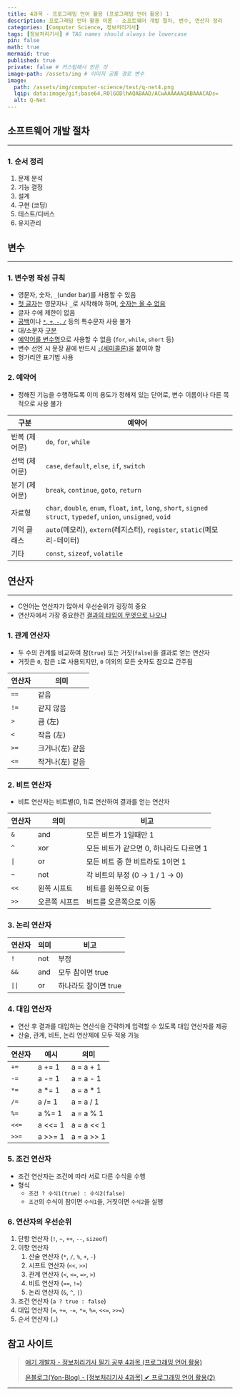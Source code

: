 ```yaml
---
title: 4과목 - 프로그래밍 언어 활용 (프로그래밍 언어 활용) 1
description: 프로그래밍 언어 활용 이론 - 소프트웨어 개발 절차, 변수, 연산자 정리
categories: [Computer Science, 정보처리기사]
tags: [정보처리기사] # TAG names should always be lowercase
pin: false
math: true
mermaid: true
published: true
private: false # 커스텀해서 만든 것
image-path: /assets/img # 이미지 공통 경로 변수
image:
  path: /assets/img/computer-science/test/q-net4.png
  lqip: data:image/gif;base64,R0lGODlhAQABAAD/ACwAAAAAAQABAAACADs=
  alt: Q-Net
---
```


## 소프트웨어 개발 절차

---

### 1. 순서 정리

1. 문제 분석
2. 기능 결정
3. 설계
4. 구현 (코딩)
5. 테스트/디버스
6. 유지관리

## 변수

---

### 1. 변수명 작성 규칙

- 영문자, 숫자, `_`(under bar)를 사용할 수 있음
- <ins>첫 글자</ins>는 영문자나 `_`로 시작해야 하며, <ins class="red thin">숫자는 올 수 없음</ins>
- 글자 수에 제한이 없음
- <ins class="red thin">공백</ins>이나 <ins class="red thin">`*`, `+`, `-`, `/`</ins> 등의 특수문자 사용 불가
- 대/소문자 <ins>구분</ins>
- <ins class="red thin">예약어를 변수명</ins>으로 사용할 수 없음 (`for`, `while`, `short` 등)
- 변수 선언 시 문장 끝에 반드시 <ins>`;`(세미콜론)</ins>을 붙여야 함
- 헝가리안 표기법 사용

### 2. 예약어

- 정해진 기능을 수행하도록 이미 용도가 정해져 있는 단어로, 변수 이름이나 다른 목적으로 사용 불가

| 구분          | 예약어                                                                                                             |
| ------------- | ------------------------------------------------------------------------------------------------------------------ |
| 반복 (제어문) | `do`, `for`, `while`                                                                                               |
| 선택 (제어문) | `case`, `default`, `else`, `if`, `switch`                                                                          |
| 분기 (제어문) | `break`, `continue`, `goto`, `return`                                                                              |
| 자료형        | `char`, `double`, `enum`, `float`, `int`, `long`, `short`, `signed struct`, `typedef`, `union`, `unsigned`, `void` |
| 기억 클래스   | `auto`(메모리), `extern`(레지스터), `register`, `static`(메모리-데이터)                                            |
| 기타          | `const`, `sizeof`, `volatile`                                                                                      |

## 연산자

---

- C언어는 연산자가 많아서 우선순위가 굉장히 중요
- 연산자에서 가장 중요한건 <ins>결과의 타입이 무엇으로 나오냐</ins>

### 1. 관계 연산자

- 두 수의 관계를 비교하여 참(`true`) 또는 거짓(`false`)을 결과로 얻는 연산자
- 거짓은 `0`, 참은 `1`로 사용되지만, `0` 이외의 모든 숫자도 참으로 간주됨

| 연산자 | 의미            |
| ------ | --------------- |
| `==`   | 같음            |
| `!=`   | 같지 않음       |
| `>`    | 큼 (左)         |
| `<`    | 작음 (左)       |
| `>=`   | 크거나(左) 같음 |
| `<=`   | 작거나(左) 같음 |

### 2. 비트 연산자

- 비트 연산자는 비트별(0, 1)로 연산하여 결과를 얻는 연산자

| 연산자                                                           | 의미          | 비고                                    |
| ---------------------------------------------------------------- | ------------- | --------------------------------------- |
| `&`                                                              | and           | 모든 비트가 1일때만 1                   |
| `^`                                                              | xor           | 모든 비트가 같으면 0, 하나라도 다르면 1 |
| <code class="language-plaintext highlighter-rouge">&#124;</code> | or            | 모든 비트 중 한 비트라도 1이면 1        |
| `~`                                                              | not           | 각 비트의 부정 (0 → 1 / 1 → 0)          |
| `<<`                                                             | 왼쪽 시프트   | 비트를 왼쪽으로 이동                    |
| `>>`                                                             | 오른쪽 시프트 | 비트를 오른쪽으로 이동                  |

### 3. 논리 연산자

| 연산자                                                                 | 의미 | 비고                 |
| ---------------------------------------------------------------------- | ---- | -------------------- |
| `!`                                                                    | not  | 부정                 |
| `&&`                                                                   | and  | 모두 참이면 true     |
| <code class="language-plaintext highlighter-rouge">&#124;&#124;</code> | or   | 하나라도 참이면 true |

### 4. 대입 연산자

- 연산 후 결과를 대입하는 연산식을 간략하게 입력할 수 있도록 대입 연산자를 제공
- 산술, 관계, 비트, 논리 연산제에 모두 적용 가능

| 연산자 | 예시    | 의미       |
| ------ | ------- | ---------- |
| `+=`   | a += 1  | a = a + 1  |
| `-=`   | a -= 1  | a = a - 1  |
| `*=`   | a \*= 1 | a = a \* 1 |
| `/=`   | a /= 1  | a = a / 1  |
| `%=`   | a %= 1  | a = a % 1  |
| `<<=`  | a <<= 1 | a = a << 1 |
| `>>=`  | a >>= 1 | a = a >> 1 |

### 5. 조건 연산자

- 조건 연산자는 조건에 따라 서로 다른 수식을 수행
- 형식
  - `조건 ? 수식1(true) : 수식2(false)`
  - `조건`의 수식이 참이면 `수식1`을, 거짓이면 `수식2`을 실행

### 6. 연산자의 우선순위

1. 단항 연산자 (`!`, `~`, `++`, `--`, `sizeof`)
2. 이항 연산자
   1. 산술 연산자 (`*`, `/`, `%`, `+`, `-`)
   2. 시프트 연산자 (`<<`, `>>`)
   3. 관계 연산자 (`<`, `<=`, `=>`, `>`)
   4. 비트 연산자 (`==`, `!=`)
   5. 논리 연산자 (`&`, `^`, `|`)
3. 조건 연산자 (`a ? true : false`)
4. 대입 연산자 (`=`, `+=`, `-=`, `*=`, `%=`, `<<=`, `>>=`)
5. 순서 연산자 (`,`)

## 참고 사이트

> [애기 개발자 - 정보처리기사 필기 공부 4과목 (프로그래밍 언어 활용)][ref_site_1]
>
> [욘블로그(Yon-Blog) - [정보처리기사 4과목] ✔ 프로그래밍 언어 활용(2)][ref_site_2]

---

<!-- [^opp]: OBEX Push Profile, 블루투스 장치끼리 인증 없이 정보를 간편하게 교환할 수 있는 방식 -->

<!-- 이미지 -->

<!-- [encryption]: {{page.image-path}}/computer-science/test/encryption.png -->

<!-- 블로그 게시글 -->

<!-- [post-title]: {{site.url}}/posts/heap -->

<!-- 참고 사이트 -->

[ref_site_1]: https://baby-dev.tistory.com/entry/%EC%A0%95%EB%B3%B4%EC%B2%98%EB%A6%AC%EA%B8%B0%EC%82%AC-%ED%95%84%EA%B8%B0-%EA%B3%B5%EB%B6%80-4%EA%B3%BC%EB%AA%A9-%ED%94%84%EB%A1%9C%EA%B7%B8%EB%9E%98%EB%B0%8D-%EC%96%B8%EC%96%B4-%ED%99%9C%EC%9A%A9
[ref_site_2]: https://y-oni.tistory.com/176
